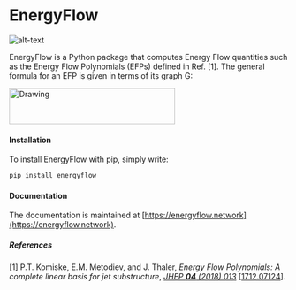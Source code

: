 # EnergyFlow
![alt-text](https://travis-ci.org/pkomiske/EnergyFlow.svg?branch=master "Travis-CI Build Status")

EnergyFlow is a Python package that computes Energy Flow quantities such as the Energy Flow Polynomials (EFPs) defined in Ref. [1]. The general formula for an EFP is given in terms of its graph G:

<img src="../images/images/EFP_formula.png" alt="Drawing" width="300px" height="65px"/>

#### Installation

To install EnergyFlow with pip, simply write:
```sh
pip install energyflow
```

#### Documentation

The documentation is maintained at [https://energyflow.network](https://energyflow.network).

##### References
[1] P.T. Komiske, E.M. Metodiev, and J. Thaler, _Energy Flow Polynomials: A complete linear basis for jet substructure_, _[JHEP __04__ (2018) 013](https://doi.org/10.1007/JHEP04(2018)013)_ [[1712.07124](https://arxiv.org/abs/1712.07124)].
